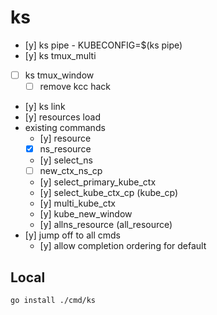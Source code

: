 # ks

- [y] ks pipe - KUBECONFIG=$(ks pipe)
- [y] ks tmux_multi
- [ ] ks tmux_window
  - [ ] remove kcc hack
- [y] ks link
- [y] resources load
- existing commands
  - [y] resource
  - [x] ns_resource
  - [y] select_ns
  - [ ] new_ctx_ns_cp
  - [y] select_primary_kube_ctx
  - [y] select_kube_ctx_cp (kube_cp)
  - [y] multi_kube_ctx
  - [y] kube_new_window
  - [y] allns_resource (all_resource)
- [y] jump off to all cmds
  - [y] allow completion ordering for default


## Local
```bash
go install ./cmd/ks
```
